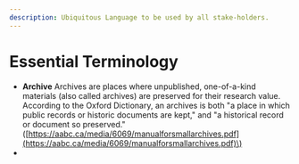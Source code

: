 ```yaml
---
description: Ubiquitous Language to be used by all stake-holders.
---
```


# Essential Terminology

* **Archive** Archives are places where unpublished, one-of-a-kind materials \(also called archives\) are preserved for their research value. According to the Oxford Dictionary, an archives is both "a place in which public records or historic documents are kept," and "a historical record or document so preserved." \([https://aabc.ca/media/6069/manualforsmallarchives.pdf](https://aabc.ca/media/6069/manualforsmallarchives.pdf)\)
* 
